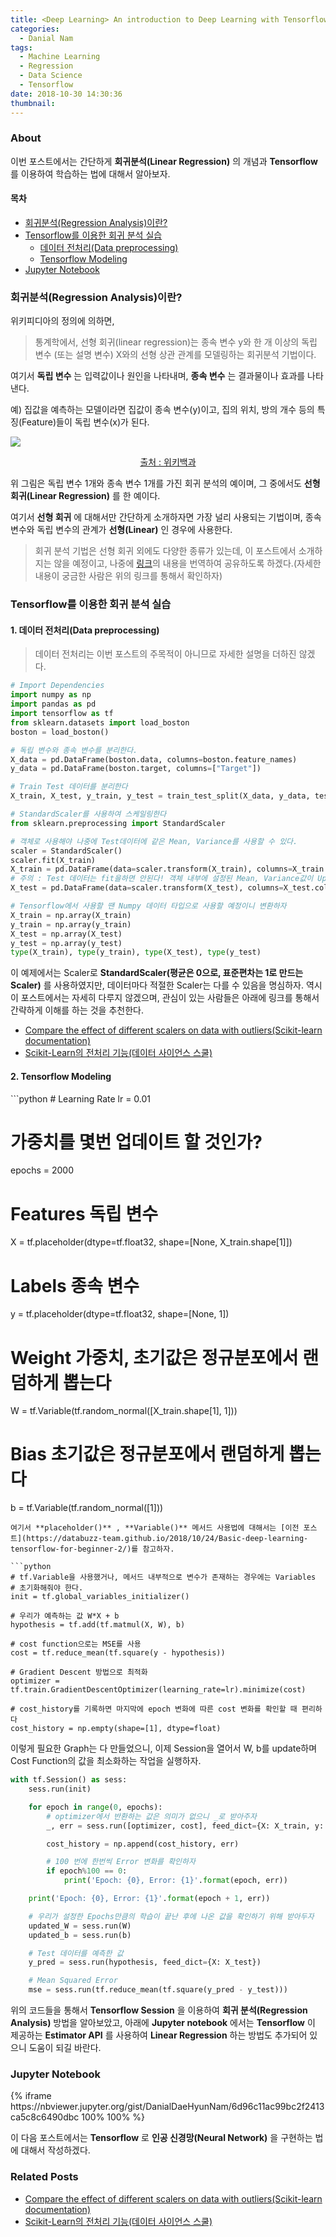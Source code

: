 ```yaml
---
title: <Deep Learning> An introduction to Deep Learning with Tensorflow(Part-3)
categories:
  - Danial Nam
tags:
  - Machine Learning
  - Regression
  - Data Science
  - Tensorflow
date: 2018-10-30 14:30:36
thumbnail:
---
```


<h3>About</h3>

이번 포스트에서는 간단하게 **회귀분석(Linear Regression)** 의 개념과 **Tensorflow** 를 이용하여 학습하는 법에 대해서 알아보자.

#### 목차
- <a href='#linear-regression'>회귀분석(Regression Analysis)이란?</a>
- <a href='#tensorflow-regression'>Tensorflow를 이용한 회귀 분석 실습</a>
  - <a href='#preprocessing'>데이터 전처리(Data preprocessing)</a>
  - <a href='#tensorflow-regerssion-modeling'>Tensorflow Modeling</a>
- <a href='#jupter-notebook'>Jupyter Notebook</a>

<h3 id="linear-regression" href='#linear-regression'>회귀분석(Regression Analysis)이란?</h3>

위키피디아의 정의에 의하면,
> 통계학에서, 선형 회귀(linear regression)는 종속 변수 y와 한 개 이상의 독립 변수 (또는 설명 변수) X와의 선형 상관 관계를 모델링하는 회귀분석 기법이다.

여기서 **독립 변수** 는 입력값이나 원인을 나타내며, **종속 변수** 는 결과물이나 효과를 나타낸다.

예) 집값을 예측하는 모델이라면 집값이 종속 변수(y)이고, 집의 위치, 방의 개수 등의 특징(Feature)들이 독립 변수(x)가 된다.

<div>
<img src='https://upload.wikimedia.org/wikipedia/commons/b/be/Normdist_regression.png'>
<p style='width: 100%; text-align:center;'>
<a href= 'https://ko.wikipedia.org/wiki/%ED%9A%8C%EA%B7%80_%EB%B6%84%EC%84%9D'>출처 : 위키백과</a>
</p>
</div>

위 그림은 독립 변수 1개와 종속 변수 1개를 가진 회귀 분석의 예이며, 그 중에서도 **선형 회귀(Linear Regression)** 를 한 예이다.

여기서 **선형 회귀** 에 대해서만 간단하게 소개하자면 가장 널리 사용되는 기법이며, 종속 변수와 독립 변수의 관계가 **선형(Linear)** 인 경우에 사용한다.

> 회귀 분석 기법은 선형 회귀 외에도 다양한 종류가 있는데, 이 포스트에서 소개하지는 않을 예정이고, 나중에 [링크](https://www.analyticsvidhya.com/blog/2015/08/comprehensive-guide-regression/)의 내용을 번역하여 공유하도록 하겠다.(자세한 내용이 궁금한 사람은 위의 링크를 통해서 확인하자)

<h3 id="tensorflow-regression" href='#tensorflow-regression'>Tensorflow를 이용한 회귀 분석 실습</h3>

<h4 id="preprocessing" href='#preprocessing'>1. 데이터 전처리(Data preprocessing)</h4>

> 데이터 전처리는 이번 포스트의 주목적이 아니므로 자세한 설명을 더하진 않겠다.

```python
# Import Dependencies
import numpy as np
import pandas as pd
import tensorflow as tf
from sklearn.datasets import load_boston
boston = load_boston()

# 독립 변수와 종속 변수를 분리한다.
X_data = pd.DataFrame(boston.data, columns=boston.feature_names)
y_data = pd.DataFrame(boston.target, columns=["Target"])

# Train Test 데이터를 분리한다
X_train, X_test, y_train, y_test = train_test_split(X_data, y_data, test_size=0.2, random_state=1)

# StandardScaler를 사용하여 스케일링한다
from sklearn.preprocessing import StandardScaler

# 객체로 사용해야 나중에 Test데이터에 같은 Mean, Variance를 사용할 수 있다.
scaler = StandardScaler()
scaler.fit(X_train)
X_train = pd.DataFrame(data=scaler.transform(X_train), columns=X_train.columns, index=X_train.index)
# 주의 : Test 데이터는 fit을하면 안된다! 객체 내부에 설정된 Mean, Variance값이 Update되기 때문에 여기서는 transform만 사용한다.
X_test = pd.DataFrame(data=scaler.transform(X_test), columns=X_test.columns, index=X_test.index)

# Tensorflow에서 사용할 땐 Numpy 데이터 타입으로 사용할 예정이니 변환하자
X_train = np.array(X_train)
y_train = np.array(y_train)
X_test = np.array(X_test)
y_test = np.array(y_test)
type(X_train), type(y_train), type(X_test), type(y_test)
```
이 예제에서는 Scaler로 **StandardScaler(평균은 0으로, 표준편차는 1로 만드는 Scaler)** 를 사용하였지만, 데이터마다 적절한 Scaler는 다를 수 있음을 명심하자. 역시 이 포스트에서는 자세히 다루지 않겠으며, 관심이 있는 사람들은 아래에 링크를 통해서 간략하게 이해를 하는 것을 추천한다.

- [Compare the effect of different scalers on data with outliers(Scikit-learn documentation)](http://scikit-learn.org/stable/auto_examples/preprocessing/plot_all_scaling.html)
- [Scikit-Learn의 전처리 기능(데이터 사이언스 스쿨)](https://datascienceschool.net/view-notebook/f43be7d6515b48c0beb909826993c856/)

<h4 id="tensorflow-regerssion-modeling" href="#tensorflow-regerssion-modeling">2. Tensorflow Modeling</h4>
```python
# Learning Rate
lr = 0.01

# 가중치를 몇번 업데이트 할 것인가?
epochs = 2000

# Features 독립 변수
X = tf.placeholder(dtype=tf.float32, shape=[None, X_train.shape[1]])
# Labels 종속 변수
y = tf.placeholder(dtype=tf.float32, shape=[None, 1])

# Weight 가중치, 초기값은 정규분포에서 랜덤하게 뽑는다
W = tf.Variable(tf.random_normal([X_train.shape[1], 1]))
# Bias 초기값은 정규분포에서 랜덤하게 뽑는다
b = tf.Variable(tf.random_normal([1]))
```
여기서 **placeholder()** , **Variable()** 메서드 사용법에 대해서는 [이전 포스트](https://databuzz-team.github.io/2018/10/24/Basic-deep-learning-tensorflow-for-beginner-2/)를 참고하자.  

```python
# tf.Variable을 사용했거나, 메서드 내부적으로 변수가 존재하는 경우에는 Variables
# 초기화해줘야 한다.
init = tf.global_variables_initializer()

# 우리가 예측하는 값 W*X + b
hypothesis = tf.add(tf.matmul(X, W), b)

# cost function으로는 MSE를 사용
cost = tf.reduce_mean(tf.square(y - hypothesis))

# Gradient Descent 방법으로 최적화
optimizer = tf.train.GradientDescentOptimizer(learning_rate=lr).minimize(cost)

# cost_history를 기록하면 마지막에 epoch 변화에 따른 cost 변화를 확인할 때 편리하다
cost_history = np.empty(shape=[1], dtype=float)
```
이렇게 필요한 Graph는 다 만들었으니, 이제 Session을 열어서 W, b를 update하며 Cost Function의 값을 최소화하는 작업을 실행하자.
```python
with tf.Session() as sess:
    sess.run(init)

    for epoch in range(0, epochs):
        # optimizer에서 반환하는 값은 의미가 없으니 _로 받아주자
        _, err = sess.run([optimizer, cost], feed_dict={X: X_train, y: y_train})

        cost_history = np.append(cost_history, err)

        # 100 번에 한번씩 Error 변화를 확인하자
        if epoch%100 == 0:
            print('Epoch: {0}, Error: {1}'.format(epoch, err))

    print('Epoch: {0}, Error: {1}'.format(epoch + 1, err))

    # 우리가 설정한 Epochs만큼의 학습이 끝난 후에 나온 값을 확인하기 위해 받아두자
    updated_W = sess.run(W)
    updated_b = sess.run(b)

    # Test 데이터를 예측한 값
    y_pred = sess.run(hypothesis, feed_dict={X: X_test})

    # Mean Squared Error
    mse = sess.run(tf.reduce_mean(tf.square(y_pred - y_test)))
```
위의 코드들을 통해서 **Tensorflow Session** 을 이용하여 **회귀 분석(Regression Analysis)** 방법을 알아보았고, 아래에 **Jupyter notebook** 에서는 **Tensorflow** 이 제공하는 **Estimator API** 를 사용하여 **Linear Regression** 하는 방법도 추가되어 있으니 도움이 되길 바란다.

<h3 id="jupter-notebook" href="#jupter-notebook">Jupyter Notebook</h3>

<div class='notebook-embedded'>
{% iframe https://nbviewer.jupyter.org/gist/DanialDaeHyunNam/6d96c11ac99bc2f2413ca5c8c6490dbc 100% 100% %}
</div>

이 다음 포스트에서는 **Tensorflow** 로 **인공 신경망(Neural Network)** 을 구현하는 법에 대해서 작성하겠다.


### Related Posts
- [Compare the effect of different scalers on data with outliers(Scikit-learn documentation)](http://scikit-learn.org/stable/auto_examples/preprocessing/plot_all_scaling.html)
- [Scikit-Learn의 전처리 기능(데이터 사이언스 스쿨)](https://datascienceschool.net/view-notebook/f43be7d6515b48c0beb909826993c856/)
